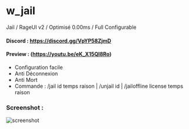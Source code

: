 # w_jail
Jail / RageUI v2 / Optimisé 0.00ms / Full Configurable

#### Discord : https://discord.gg/VpYP58ZjmD

#### Preview : (https://youtu.be/eK_X15QI8Ro)

- Configuration facile
- Anti Déconnexion
- Anti Mort
- Commande : /jail id temps raison | /unjail id | /jailoffline license temps raison

### Screenshot :

![screenshot](https://cdn.discordapp.com/attachments/658236178268684291/976480664381706300/unknown.png)
